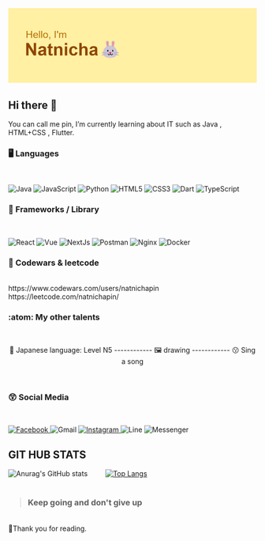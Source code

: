 <img src="header.png">

## Hi there 👋
 You can call me pin, I’m currently learning about IT such as Java , HTML+CSS , Flutter.   
 <h3> 🖥️ Languages </h3>
 <br>
 
 ![Java](https://img.shields.io/badge/java-%23ED8B00.svg?style=for-the-badge&logo=java&logoColor=white)
 ![JavaScript](https://img.shields.io/badge/javascript-%23323330.svg?style=for-the-badge&logo=javascript&logoColor=%23F7DF1E)
 ![Python](https://img.shields.io/badge/python-3670A0?style=for-the-badge&logo=python&logoColor=ffdd54)
 ![HTML5](https://img.shields.io/badge/html5-%23E34F26.svg?style=for-the-badge&logo=html5&logoColor=white)
 ![CSS3](https://img.shields.io/badge/css3-%231572B6.svg?style=for-the-badge&logo=css3&logoColor=white)
 ![Dart](https://img.shields.io/badge/dart-%230175C2.svg?style=for-the-badge&logo=dart&logoColor=white)
 ![TypeScript](https://img.shields.io/badge/TypeScript-007ACC?style=for-the-badge&logo=typescript&logoColor=white)

  <h3> 🎈 Frameworks / Library  </h3>
  <br>
  
 ![React](https://img.shields.io/badge/React-20232A?style=for-the-badge&logo=react&logoColor=61DAFB)
 ![Vue](https://img.shields.io/badge/Vue%20js-35495E?style=for-the-badge&logo=vuedotjs&logoColor=4FC08D)
 ![NextJs](https://img.shields.io/badge/next%20js-000000?style=for-the-badge&logo=nextdotjs&logoColor=white)
 ![Postman](https://img.shields.io/badge/Postman-FF6C37?style=for-the-badge&logo=Postman&logoColor=white)
 ![Nginx](https://img.shields.io/badge/Nginx-009639?style=for-the-badge&logo=nginx&logoColor=white)
 ![Docker](https://img.shields.io/badge/Docker-2CA5E0?style=for-the-badge&logo=docker&logoColor=white)

  <h3> 🎈 Codewars & leetcode  </h3>
   <br>
  https://www.codewars.com/users/natnichapin
  https://leetcode.com/natnichapin/


   
 <br>
<h3> :atom: My other talents </h3>
<br>
 <p align="center">
  🗾 Japanese language: Level N5 ------------
  🖼️ drawing ------------
  😗 Sing a song
</p>
  <br>
  <h3> 😲 Social Media  </h3>
 <br>
 
<a href ="https://www.facebook.com/natnicha.sirinipatkul/"> ![Facebook](https://img.shields.io/badge/Facebook-%231877F2.svg?style=for-the-badge&logo=Facebook&logoColor=white) </a>
![Gmail](https://img.shields.io/badge/Gmail-D14836?style=for-the-badge&logo=gmail&logoColor=white)
<a href ="https://www.instagram.com/ppiinntch/">![Instagram](https://img.shields.io/badge/Instagram-%23E4405F.svg?style=for-the-badge&logo=Instagram&logoColor=white) </a>
![Line](https://img.shields.io/badge/Line-00C300?style=for-the-badge&logo=line&logoColor=white)
![Messenger](https://img.shields.io/badge/Messenger-00B2FF?style=for-the-badge&logo=messenger&logoColor=white)
<br>

 ## GIT HUB STATS
 ![Anurag's GitHub stats](https://github-readme-stats.vercel.app/api?username=Natnichapin&show_icons=true&theme=great-gatsby) &emsp;&emsp;
  [![Top Langs](https://github-readme-stats.vercel.app/api/top-langs/?username=Natnichapin&show_icons=true&theme=great-gatsby)](https://github.com/Natnichapin/github-readme-stats)
 <br> <br>
 > <h3>Keep going and don't give up</h3> 
<br>
 🐹Thank you for reading.
 <!--
**natnichapin/natnichapin** is a ✨ _special_ ✨ repository because its `README.md` (this file) appears on your GitHub profile.

Here are some ideas to get you started:

- 🔭 I’m currently working on ...
- 🌱 I’m currently learning ...
- 👯 I’m looking to collaborate on ...
- 🤔 I’m looking for help with ...
- 💬 Ask me about ...
- 📫 How to reach me: ...
- 😄 Pronouns: ...
- ⚡ Fun fact: ...
-->
